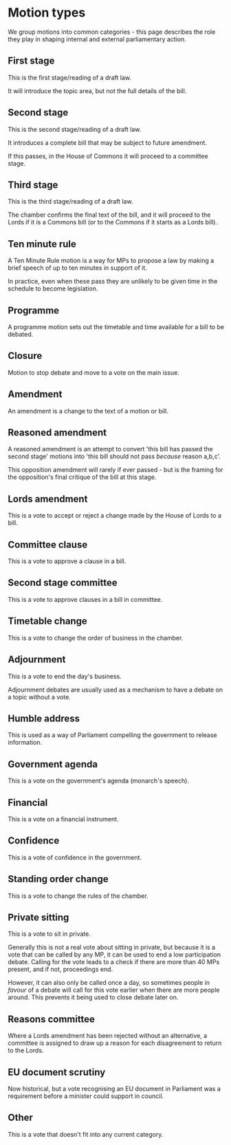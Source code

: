 # Motion types

We group motions into common categories - this page describes the role they play in shaping internal and external parliamentary action. 

## First stage

This is the first stage/reading of a draft law.

It will introduce the topic area, but not the full details of the bill. 

## Second stage

This is the second stage/reading of a draft law. 

It introduces a complete bill that may be subject to future amendment. 

If this passes, in the House of Commons it will proceed to a committee stage. 

## Third stage

This is the third stage/reading of a draft law.

The chamber confirms the final text of the bill, and it will proceed to the Lords if it is a Commons bill (or to the Commons if it starts as a Lords bill).

## Ten minute rule

A Ten Minute Rule motion is a way for MPs to propose a law by making a brief speech of up to ten minutes in support of it. 

In practice, even when these pass they are unlikely to be given time in the schedule to become legislation. 

## Programme

A programme motion sets out the timetable and time available for a bill to be debated.

## Closure

Motion to stop debate and move to a vote on the main issue.

## Amendment

An amendment is a change to the text of a motion or bill.

## Reasoned amendment

A reasoned amendment is an attempt to convert 'this bill has passed the second stage' motions into 'this bill should not pass *because* reason a,b,c'.

This opposition amendment will rarely if ever passed - but is the framing for the opposition's final critique of the bill at this stage.

## Lords amendment

This is a vote to accept or reject a change made by the House of Lords to a bill.

## Committee clause

This is a vote to approve a clause in a bill.

## Second stage committee

This is a vote to approve clauses in a bill in committee.

## Timetable change

This is a vote to change the order of business in the chamber.

## Adjournment

This is a vote to end the day's business.

Adjournment debates are usually used as a mechanism to have a debate on a topic without a vote.

## Humble address

This is used as a way of Parliament compelling the government to release information.

## Government agenda

This is a vote on the government's agenda (monarch's speech).

## Financial

This is a vote on a financial instrument.

## Confidence

This is a vote of confidence in the government.

## Standing order change

This is a vote to change the rules of the chamber.

## Private sitting

This is a vote to sit in private.

Generally this is not a real vote about sitting in private, but because it is a vote that can be called by any MP, it can be used to end a low participation debate. 
Calling for the vote leads to a check if there are more than 40 MPs present, and if not, proceedings end. 

However, it can also only be called once a day, so sometimes people in *favour* of a debate will call for this vote earlier when there are more people around. This prevents it being used to close debate later on. 

## Reasons committee

Where a Lords amendment has been rejected without an alternative, a committee is assigned to draw up a reason for each disagreement to return to the Lords.

## EU document scrutiny

Now historical, but a vote recognising an EU document in Parliament was a requirement before a minister could support in council.

## Other

This is a vote that doesn't fit into any current category.